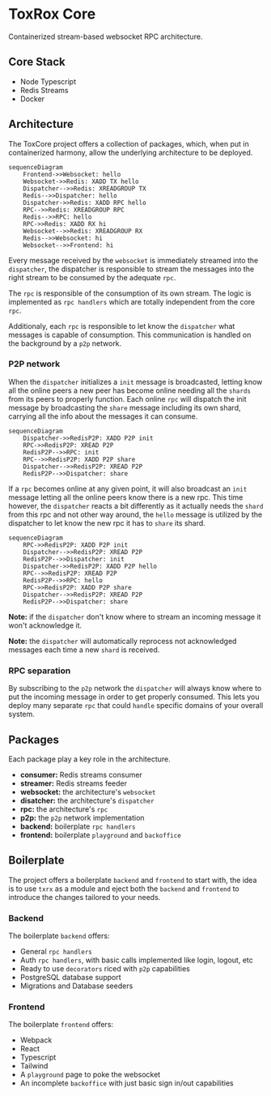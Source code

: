 # ToxRox Core

Containerized stream-based websocket RPC architecture.

## Core Stack

- Node Typescript
- Redis Streams
- Docker

## Architecture

The ToxCore project offers a collection of packages, which, when put in containerized harmony, allow the underlying architecture to be deployed.

```mermaid
sequenceDiagram
    Frontend->>Websocket: hello
    Websocket->>Redis: XADD TX hello
    Dispatcher-->>Redis: XREADGROUP TX
    Redis-->>Dispatcher: hello
    Dispatcher->>Redis: XADD RPC hello
    RPC-->>Redis: XREADGROUP RPC
    Redis-->>RPC: hello
    RPC->>Redis: XADD RX hi
    Websocket-->>Redis: XREADGROUP RX
    Redis-->>Websocket: hi
    Websocket-->>Frontend: hi
```

Every message received by the `websocket` is immediately streamed into the `dispatcher`, the dispatcher is responsible to stream the messages into the right stream to be consumed by the adequate `rpc`.

The `rpc` is responsible of the consumption of its own stream. The logic is implemented as `rpc handlers` which are totally independent from the core `rpc`.

Additionaly, each `rpc` is responsible to let know the `dispatcher` what messages is capable of consumption. This communication is handled on the background by a `p2p` network.

### P2P network

When the `dispatcher` initializes a `init` message is broadcasted, letting know all the online peers a new peer has become online needing all the `shards` from its peers to properly function. Each online `rpc` will dispatch the init message by broadcasting the `share` message including its own shard, carrying all the info about the messages it can consume.

```mermaid
sequenceDiagram
    Dispatcher->>RedisP2P: XADD P2P init
    RPC->>RedisP2P: XREAD P2P
    RedisP2P-->>RPC: init
    RPC-->>RedisP2P: XADD P2P share
    Dispatcher-->>RedisP2P: XREAD P2P
    RedisP2P-->>Dispatcher: share
```

If a `rpc` becomes online at any given point, it will also broadcast an `init` message letting all the online peers know there is a new rpc. This time however, the `dispatcher` reacts a bit differently as it actually needs the `shard` from this rpc and not other way around, the `hello` message is utilized by the dispatcher to let know the new rpc it has to `share` its shard.

```mermaid
sequenceDiagram
    RPC->>RedisP2P: XADD P2P init
    Dispatcher-->>RedisP2P: XREAD P2P
    RedisP2P-->>Dispatcher: init
    Dispatcher->>RedisP2P: XADD P2P hello
    RPC-->>RedisP2P: XREAD P2P
    RedisP2P-->>RPC: hello
    RPC->>RedisP2P: XADD P2P share
    Dispatcher-->>RedisP2P: XREAD P2P
    RedisP2P-->>Dispatcher: share
```

**Note:** if the `dispatcher` don't know where to stream an incoming message it won't acknowledge it.

**Note:** the `dispatcher` will automatically reprocess not acknowledged messages each time a new `shard` is received.

### RPC separation

By subscribing to the `p2p` network the `dispatcher` will always know where to put the incoming message in order to get properly consumed. This lets you deploy many separate `rpc` that could `handle` specific domains of your overall system.



## Packages

Each package play a key role in the architecture.

- **consumer:** Redis streams consumer
- **streamer:** Redis streams feeder
- **websocket:** the architecture's `websocket`
- **disatcher:** the architecture's `dispatcher`
- **rpc:** the architecture's `rpc`
- **p2p:** the `p2p` network implementation
- **backend:** boilerplate `rpc handlers`
- **frontend:** boilerplate `playground` and `backoffice`

## Boilerplate

The project offers a boilerplate `backend` and `frontend` to start with, the idea is to use `txrx` as a module and eject both the `backend` and `frontend` to introduce the changes tailored to your needs.

### Backend

The boilerplate `backend` offers:

- General `rpc handlers`
- Auth `rpc handlers`, with basic calls implemented like login, logout, etc
- Ready to use `decorators` riced with `p2p` capabilities
- PostgreSQL database support
- Migrations and Database seeders

### Frontend

The boilerplate `frontend` offers:

- Webpack
- React
- Typescript
- Tailwind
- A `playground` page to poke the websocket
- An incomplete `backoffice` with just basic sign in/out capabilities
